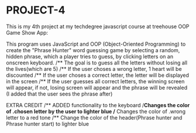 # PROJECT-4
 This is my 4th project at my techdegree javascript course at treehouse
OOP Game Show App:

This program uses JavaScript and OOP (Object-Oriented Programming) to create the "Phrase Hunter" 
word guessing game by selecting a random,
 hidden phrase, which a player tries to guess, by clicking letters on an onscreen keyboard.
/** The goal is to guess all the letters without losing all the lives(which are 5)
/** If the user choses a wrong letter, 1 heart will be discounted
/** If the user choses a correct letter, the letter will be displayed in the screen
/** If the user guesses all correct letters, the winning screen will appear, if not, losing screen will appear and the phrase will be revealed
(I added that the user sees the phrase after)



EXTRA CREDIT
/** ADDED functionality to the keyboard
/**Changes the color of .chosen letter by the user to lighter blue
/** Changes the color of .wrong letter to a red tone
/** Change the color of the header(Phrase hunter and Phrase hunter start) to lighter blue